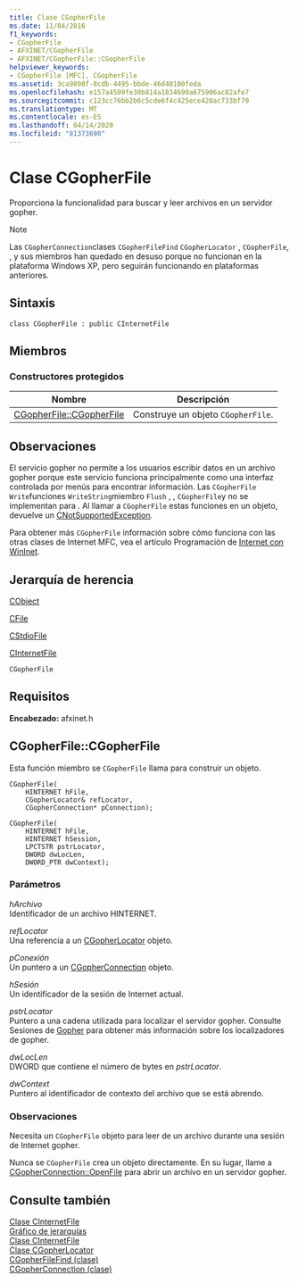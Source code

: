 ```yaml
---
title: Clase CGopherFile
ms.date: 11/04/2016
f1_keywords:
- CGopherFile
- AFXINET/CGopherFile
- AFXINET/CGopherFile::CGopherFile
helpviewer_keywords:
- CGopherFile [MFC], CGopherFile
ms.assetid: 3ca9898f-8cdb-4495-bbde-46d40100feda
ms.openlocfilehash: e157a4509fe30b814a1834690a675906ac82afe7
ms.sourcegitcommit: c123cc76bb2b6c5cde6f4c425ece420ac733bf70
ms.translationtype: MT
ms.contentlocale: es-ES
ms.lasthandoff: 04/14/2020
ms.locfileid: "81373690"
---
```

# <a name="cgopherfile-class"></a>Clase CGopherFile

Proporciona la funcionalidad para buscar y leer archivos en un servidor gopher.

> [!NOTE]
> Las `CGopherConnection`clases `CGopherFileFind` `CGopherLocator` , `CGopherFile`, , y sus miembros han quedado en desuso porque no funcionan en la plataforma Windows XP, pero seguirán funcionando en plataformas anteriores.

## <a name="syntax"></a>Sintaxis

```
class CGopherFile : public CInternetFile
```

## <a name="members"></a>Miembros

### <a name="protected-constructors"></a>Constructores protegidos

|Nombre|Descripción|
|----------|-----------------|
|[CGopherFile::CGopherFile](#cgopherfile)|Construye un objeto `CGopherFile`.|

## <a name="remarks"></a>Observaciones

El servicio gopher no permite a los usuarios escribir datos en un archivo gopher porque este servicio funciona principalmente como una interfaz controlada por menús para encontrar información. Las `CGopherFile` `Write`funciones `WriteString`miembro `Flush` , , `CGopherFile`y no se implementan para . Al llamar a `CGopherFile` estas funciones en un objeto, devuelve un [CNotSupportedException](../../mfc/reference/cnotsupportedexception-class.md).

Para obtener más `CGopherFile` información sobre cómo funciona con las otras clases de Internet MFC, vea el artículo Programación de [Internet con WinInet](../../mfc/win32-internet-extensions-wininet.md).

## <a name="inheritance-hierarchy"></a>Jerarquía de herencia

[CObject](../../mfc/reference/cobject-class.md)

[CFile](../../mfc/reference/cfile-class.md)

[CStdioFile](../../mfc/reference/cstdiofile-class.md)

[CInternetFile](../../mfc/reference/cinternetfile-class.md)

`CGopherFile`

## <a name="requirements"></a>Requisitos

**Encabezado:** afxinet.h

## <a name="cgopherfilecgopherfile"></a><a name="cgopherfile"></a>CGopherFile::CGopherFile

Esta función miembro se `CGopherFile` llama para construir un objeto.

```
CGopherFile(
    HINTERNET hFile,
    CGopherLocator& refLocator,
    CGopherConnection* pConnection);

CGopherFile(
    HINTERNET hFile,
    HINTERNET hSession,
    LPCTSTR pstrLocator,
    DWORD dwLocLen,
    DWORD_PTR dwContext);
```

### <a name="parameters"></a>Parámetros

*hArchivo*<br/>
Identificador de un archivo HINTERNET.

*refLocator*<br/>
Una referencia a un [CGopherLocator](../../mfc/reference/cgopherlocator-class.md) objeto.

*pConexión*<br/>
Un puntero a un [CGopherConnection](../../mfc/reference/cgopherconnection-class.md) objeto.

*hSesión*<br/>
Un identificador de la sesión de Internet actual.

*pstrLocator*<br/>
Puntero a una cadena utilizada para localizar el servidor gopher. Consulte Sesiones de [Gopher](cgopherlocator-class.md) para obtener más información sobre los localizadores de gopher.

*dwLocLen*<br/>
DWORD que contiene el número de bytes en *pstrLocator*.

*dwContext*<br/>
Puntero al identificador de contexto del archivo que se está abrendo.

### <a name="remarks"></a>Observaciones

Necesita un `CGopherFile` objeto para leer de un archivo durante una sesión de Internet gopher.

Nunca se `CGopherFile` crea un objeto directamente. En su lugar, llame a [CGopherConnection::OpenFile](../../mfc/reference/cgopherconnection-class.md#openfile) para abrir un archivo en un servidor gopher.

## <a name="see-also"></a>Consulte también

[Clase CInternetFile](../../mfc/reference/cinternetfile-class.md)<br/>
[Gráfico de jerarquías](../../mfc/hierarchy-chart.md)<br/>
[Clase CInternetFile](../../mfc/reference/cinternetfile-class.md)<br/>
[Clase CGopherLocator](../../mfc/reference/cgopherlocator-class.md)<br/>
[CGopherFileFind (clase)](../../mfc/reference/cgopherfilefind-class.md)<br/>
[CGopherConnection (clase)](../../mfc/reference/cgopherconnection-class.md)
